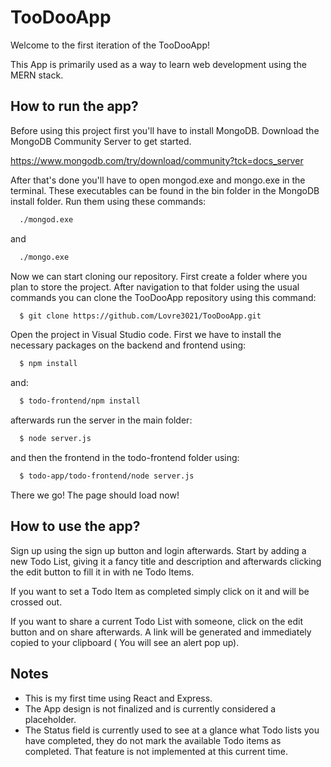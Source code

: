 
# TooDooApp

Welcome to the first iteration of the TooDooApp!

This App is primarily used as a way to learn web development using the MERN stack.




## How to run the app?

Before using this project first you'll have to install MongoDB. Download the MongoDB Community Server to get started.

https://www.mongodb.com/try/download/community?tck=docs_server

After that's done you'll have to open mongod.exe and mongo.exe in the terminal. These executables can be found in the bin folder in the MongoDB install folder. Run them using these commands: 

```bash
  ./mongod.exe
```
and

```bash
  ./mongo.exe
```
Now we can start cloning our repository. First create a folder where you plan to store the project. After navigation to that folder using the usual commands you can clone the TooDooApp repository using this command:

```bash
  $ git clone https://github.com/Lovre3021/TooDooApp.git
```
Open the project in Visual Studio code. First we have to install the necessary packages on the backend and frontend using:

```bash
  $ npm install
```
and:

```bash
  $ todo-frontend/npm install
```

afterwards run the server in the main folder:

```bash
  $ node server.js
```
and then the frontend in the todo-frontend folder using:

```bash
  $ todo-app/todo-frontend/node server.js
```

There we go! The page should load now!


## How to use the app?
Sign up using the sign up button and login afterwards. Start by adding a new Todo List, giving it a fancy title and description and afterwards clicking the edit button to fill it in with ne Todo Items.

If you want to set a Todo Item as completed simply click on it and will be crossed out.

If you want to share a current Todo List with someone, click on the edit button and on share afterwards. A link will be generated and immediately copied to your clipboard ( You will see an alert pop up).
## Notes

* This is my first time using React and Express.
* The App design is not finalized and is currently considered a placeholder.
* The Status field is currently used to see at a glance what Todo lists you have completed, they do not mark the available Todo items as completed. That feature is not implemented at this current time.
